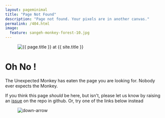 ```yaml
---
layout: pageminimal
title: "Page Not Found"
description: "Page not found. Your pixels are in another canvas."
permalink: /404.html
image:
  feature: sangeh-monkey-forest-10.jpg
---  
```

<figure>
<img src="{{ site.url }}/images/hmfaysal-404.jpg" alt="{{ page.title }} at {{ site.title }}">
</figure>
<div class="text-center">
<h1>Oh No ! </h1>
<p>The Unexpected Monkey has eaten the page you are looking for.
Nobody ever expects the Monkey.

If you think this page <em>should</em> be here, but isn't, please let us know by raising an <a href= "https://github.com/AAROC/aaroc.github.io/issues/new?labels=pagemissing&title=Page%20Missing&body=Hi%20there%20A%20page%20seems%20to%20be%20missing">issue</a> on the repo in github.
Or, try one of the links below instead</p>
</div>
<figure>
<img src="{{ site.url }}/images/bg-arrow.png" alt="down-arrow">
</figure>
